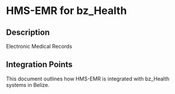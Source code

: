# HMS-EMR for bz_Health

## Description

Electronic Medical Records

## Integration Points

This document outlines how HMS-EMR is integrated with bz_Health systems in Belize.
